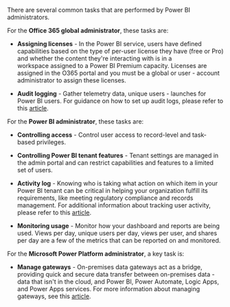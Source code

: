 There are several common tasks that are performed by Power BI administrators.

For the **Office 365 global administrator**, these tasks are:

- **Assigning licenses** - In the Power BI service, users have defined capabilities based on the type of per-user license they have (free or Pro) and whether the content they're interacting with is in a workspace assigned to a Power BI Premium capacity. Licenses are assigned in the O365 portal and you must be a global or user - account administrator to assign these licenses.

- **Audit logging** - Gather telemetry data, unique users - launches for Power BI users. For guidance on how to set up audit logs, please refer to this [article](https://docs.microsoft.com/power-platform/guidance/coe/setup-auditlog/?azure-portal=true).

For the **Power BI administrator**, these tasks are:

- **Controlling access** - Control user access to record-level and task-based privileges.

- **Controlling Power BI tenant features** - Tenant settings are managed in the admin portal and can restrict capabilities and features to a limited set of users.

- **Activity log** - Knowing who is taking what action on which item in your Power BI tenant can be critical in helping your organization fulfill its requirements, like meeting regulatory compliance and records management. For additional information about tracking user activity, please refer to this [article](https://docs.microsoft.com/power-bi/admin/service-admin-auditing/?azure-portal=true).

- **Monitoring usage** - Monitor how your dashboard and reports are being used. Views per day, unique users per day, views per user, and shares per day are a few of the metrics that can be reported on and monitored.

For the **Microsoft Power Platform administrator**, a key task is:

- **Manage gateways** - On-premises data gateways act as a bridge, providing quick and secure data transfer between on-premises data - data that isn't in the cloud, and Power BI, Power Automate, Logic Apps, and Power Apps services. For more information about managing gateways, see this [article](https://docs.microsoft.com/power-platform/admin/onpremises-data-gateway-management/?azure-portal=true).
